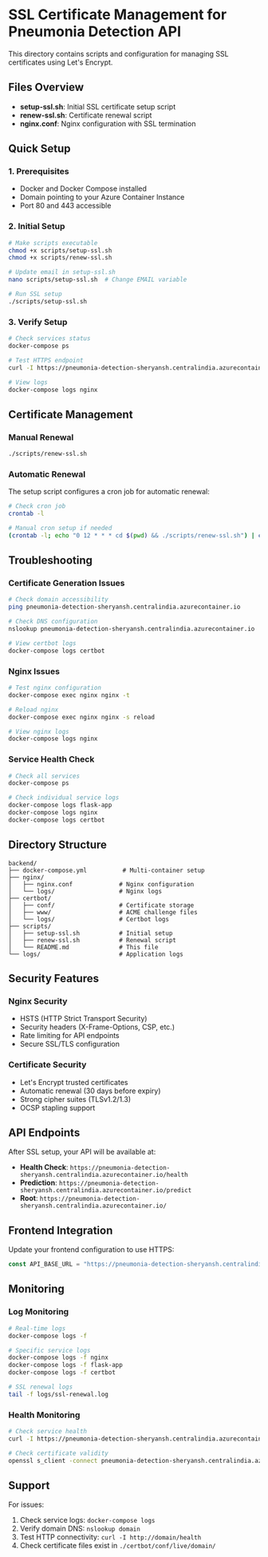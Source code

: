 # SSL Certificate Management for Pneumonia Detection API

This directory contains scripts and configuration for managing SSL certificates using Let's Encrypt.

## Files Overview

- **setup-ssl.sh**: Initial SSL certificate setup script
- **renew-ssl.sh**: Certificate renewal script
- **nginx.conf**: Nginx configuration with SSL termination

## Quick Setup

### 1. Prerequisites
- Docker and Docker Compose installed
- Domain pointing to your Azure Container Instance
- Port 80 and 443 accessible

### 2. Initial Setup
```bash
# Make scripts executable
chmod +x scripts/setup-ssl.sh
chmod +x scripts/renew-ssl.sh

# Update email in setup-ssl.sh
nano scripts/setup-ssl.sh  # Change EMAIL variable

# Run SSL setup
./scripts/setup-ssl.sh
```

### 3. Verify Setup
```bash
# Check services status
docker-compose ps

# Test HTTPS endpoint
curl -I https://pneumonia-detection-sheryansh.centralindia.azurecontainer.io/health

# View logs
docker-compose logs nginx
```

## Certificate Management

### Manual Renewal
```bash
./scripts/renew-ssl.sh
```

### Automatic Renewal
The setup script configures a cron job for automatic renewal:
```bash
# Check cron job
crontab -l

# Manual cron setup if needed
(crontab -l; echo "0 12 * * * cd $(pwd) && ./scripts/renew-ssl.sh") | crontab -
```

## Troubleshooting

### Certificate Generation Issues
```bash
# Check domain accessibility
ping pneumonia-detection-sheryansh.centralindia.azurecontainer.io

# Check DNS configuration
nslookup pneumonia-detection-sheryansh.centralindia.azurecontainer.io

# View certbot logs
docker-compose logs certbot
```

### Nginx Issues
```bash
# Test nginx configuration
docker-compose exec nginx nginx -t

# Reload nginx
docker-compose exec nginx nginx -s reload

# View nginx logs
docker-compose logs nginx
```

### Service Health Check
```bash
# Check all services
docker-compose ps

# Check individual service logs
docker-compose logs flask-app
docker-compose logs nginx
docker-compose logs certbot
```

## Directory Structure
```
backend/
├── docker-compose.yml          # Multi-container setup
├── nginx/
│   ├── nginx.conf             # Nginx configuration
│   └── logs/                  # Nginx logs
├── certbot/
│   ├── conf/                  # Certificate storage
│   ├── www/                   # ACME challenge files
│   └── logs/                  # Certbot logs
├── scripts/
│   ├── setup-ssl.sh           # Initial setup
│   ├── renew-ssl.sh           # Renewal script
│   └── README.md              # This file
└── logs/                      # Application logs
```

## Security Features

### Nginx Security
- HSTS (HTTP Strict Transport Security)
- Security headers (X-Frame-Options, CSP, etc.)
- Rate limiting for API endpoints
- Secure SSL/TLS configuration

### Certificate Security
- Let's Encrypt trusted certificates
- Automatic renewal (30 days before expiry)
- Strong cipher suites (TLSv1.2/1.3)
- OCSP stapling support

## API Endpoints

After SSL setup, your API will be available at:
- **Health Check**: `https://pneumonia-detection-sheryansh.centralindia.azurecontainer.io/health`
- **Prediction**: `https://pneumonia-detection-sheryansh.centralindia.azurecontainer.io/predict`
- **Root**: `https://pneumonia-detection-sheryansh.centralindia.azurecontainer.io/`

## Frontend Integration

Update your frontend configuration to use HTTPS:
```javascript
const API_BASE_URL = "https://pneumonia-detection-sheryansh.centralindia.azurecontainer.io";
```

## Monitoring

### Log Monitoring
```bash
# Real-time logs
docker-compose logs -f

# Specific service logs
docker-compose logs -f nginx
docker-compose logs -f flask-app
docker-compose logs -f certbot

# SSL renewal logs
tail -f logs/ssl-renewal.log
```

### Health Monitoring
```bash
# Check service health
curl -I https://pneumonia-detection-sheryansh.centralindia.azurecontainer.io/health

# Check certificate validity
openssl s_client -connect pneumonia-detection-sheryansh.centralindia.azurecontainer.io:443 -servername pneumonia-detection-sheryansh.centralindia.azurecontainer.io < /dev/null | openssl x509 -noout -dates
```

## Support

For issues:
1. Check service logs: `docker-compose logs`
2. Verify domain DNS: `nslookup domain`
3. Test HTTP connectivity: `curl -I http://domain/health`
4. Check certificate files exist in `./certbot/conf/live/domain/`